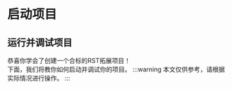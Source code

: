 # 启动项目

## 运行并调试项目
恭喜你学会了创建一个合标的RST拓展项目！  
下面，我们将教你如何启动并调试你的项目。
:::warning
本文仅供参考，请根据实际情况进行操作。
:::

